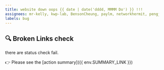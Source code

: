 ```yaml
---
title: website down oops {{ date | date('dddd, MMMM Do') }} !!!
assignees: mr-kelly, kwp-lab, BensonCheung, paylm, networkhermit, pengjin123, nagisakon
labels: bug
---
```


## 🔍 Broken Links check

there are status check fail.

👉 Please see the [action summary]({{ env.SUMMARY_LINK }})
